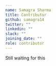 ```yaml
---
name: Samagra Sharma
title: Contributor
github: samagra14
twitter: ""
linkedin: ""
slack: ""
joining_date: ""
role: contributor
---
```


Still waiting for this
